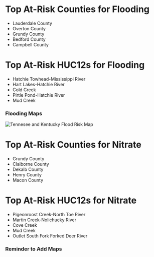 # Top At-Risk Counties for Flooding
  - Lauderdale County
  - Overton County
  - Grundy County
  - Bedford County
  - Campbell County

# Top At-Risk HUC12s for Flooding
  - Hatchie Towhead-Mississippi River
  - Hart Lakes-Hatchie River
  - Cold Creek
  - Pirtle Pond-Hatchie River
  - Mud Creek

### Flooding Maps
![Tennesee and Kentucky Flood Risk Map](https://github.com/Danavh697/Top-5-vulnerable-countiesorHUC12-in-each-state/blob/222d53158f0baff1988c54bb17c2b522cc91d27d/Maps/Tennessee_Kentucky_Flooding.png)

# Top At-Risk Counties for Nitrate
  - Grundy County
  - Claiborne County
  - Dekalb County
  - Henry County
  - Macon County

# Top At-Risk HUC12s for Nitrate
  - Pigeonroost Creek-North Toe River
  - Martin Creek-Nolichucky River
  - Cove Creek
  - Mud Creek
  - Outlet South Fork Forked Deer River

### Reminder to Add Maps
